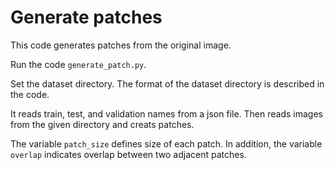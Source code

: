 # Generate patches
This code generates patches from the original image. <br>

Run the code `generate_patch.py`. <br>

Set the dataset directory. The format of the dataset directory is described in the code. <br>

It reads train, test, and validation names from a json file. Then reads images from the given directory and creats patches.

The variable `patch_size` defines size of each patch. In addition, the variable `overlap`
indicates overlap between two adjacent patches. 
